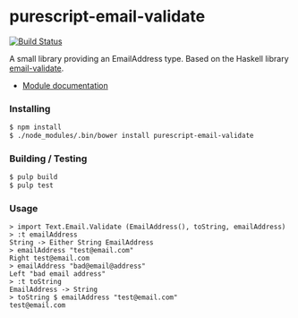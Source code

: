 
purescript-email-validate
==================

[![Build
Status](https://travis-ci.org/cdepillabout/purescript-email-validate.svg)](https://travis-ci.org/cdepillabout/purescript-email-validate)

A small library providing an EmailAddress type.  Based on the Haskell library
[email-validate](https://hackage.haskell.org/package/email-validate).

- [Module documentation](docs/Text/Email/)

### Installing

```sh
$ npm install
$ ./node_modules/.bin/bower install purescript-email-validate
```

### Building / Testing

```sh
$ pulp build
$ pulp test
```

### Usage

```
> import Text.Email.Validate (EmailAddress(), toString, emailAddress)
> :t emailAddress
String -> Either String EmailAddress
> emailAddress "test@email.com"
Right test@email.com
> emailAddress "bad@email@address"
Left "bad email address"
> :t toString
EmailAddress -> String
> toString $ emailAddress "test@email.com"
test@email.com
```
